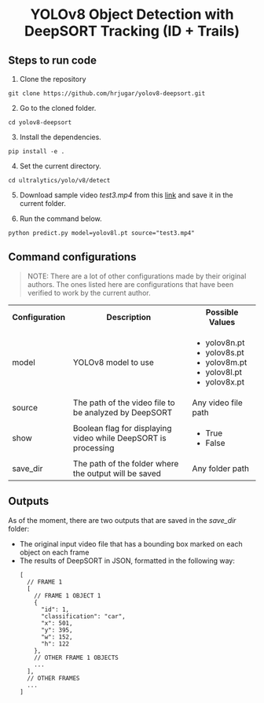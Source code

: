 <h1 align="center">YOLOv8 Object Detection with DeepSORT Tracking (ID + Trails)</h1>

## Steps to run code

1. Clone the repository
```
git clone https://github.com/hrjugar/yolov8-deepsort.git
```
2. Go to the cloned folder.
```
cd yolov8-deepsort
```
3. Install the dependencies.
```
pip install -e .
```
4. Set the current directory.
```
cd ultralytics/yolo/v8/detect
```
5. Download sample video *test3.mp4* from this [link](https://drive.google.com/uc?id=1rjBn8Fl1E_9d0EMVtL24S9aNQOJAveR5&confirm=t) and save it in the current folder.

6. Run the command below.
```
python predict.py model=yolov8l.pt source="test3.mp4"
```

## Command configurations
> NOTE: There are a lot of other configurations made by their original authors. The ones listed here are configurations that have been verified to work by the current author.
<table>
  <tbody>
    <tr>
      <th>Configuration</th>
      <th>Description</th>
      <th>Possible Values</th>
    </tr>
    <tr>
      <td>model</td>
      <td>YOLOv8 model to use</td>
      <td>
        <ul>
          <li>yolov8n.pt</li>
          <li>yolov8s.pt</li>
          <li>yolov8m.pt</li>
          <li>yolov8l.pt</li>
          <li>yolov8x.pt</li>
        </ul>
      </td>
    </tr>
    <tr>
      <td>source</td>
      <td>The path of the video file to be analyzed by DeepSORT</td>
      <td>Any video file path</td>
    </tr>
    <tr>
      <td>show</td>
      <td>Boolean flag for displaying video while DeepSORT is processing</td>
      <td>
        <ul>
          <li>True</li>
          <li>False</li>
        </ul>
      </td>
    </tr>
    <tr>
      <td>save_dir</td>
      <td>The path of the folder where the output will be saved</td>
      <td>Any folder path</td>
    </tr>
  </tbody>
</table>

## Outputs
As of the moment, there are two outputs that are saved in the *save_dir* folder:
- The original input video file that has a bounding box marked on each object on each frame
- The results of DeepSORT in JSON, formatted in the following way:
  ```
  [
    // FRAME 1
    [
      // FRAME 1 OBJECT 1
      {
        "id": 1,
        "classification": "car",
        "x": 501,
        "y": 395,
        "w": 152,
        "h": 122
      },
      // OTHER FRAME 1 OBJECTS
      ...
    ],
    // OTHER FRAMES
    ...
  ]
  ```